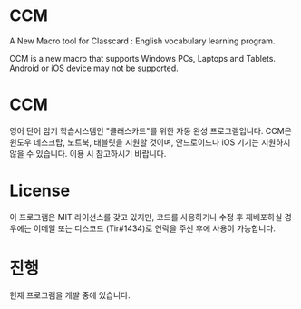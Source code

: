 # CCM
A New Macro tool for Classcard : English vocabulary learning program. 

CCM is a new macro that supports Windows PCs, Laptops and Tablets.
Android or iOS device may not be supported.

# CCM
영어 단어 암기 학습시스템인 "클래스카드"를 위한 자동 완성 프로그램입니다.
CCM은 윈도우 데스크탑, 노트북, 태블릿을 지원할 것이며, 안드로이드나 iOS 기기는 지원하지 않을 수 있습니다.
이용 시 참고하시기 바랍니다.

# License
이 프로그램은 MIT 라이선스를 갖고 있지만, 코드를 사용하거나 수정 후 재배포하실 경우에는
이메일 또는 디스코드 (Tir#1434)로 연락을 주신 후에 사용이 가능합니다.

# 진행
현재 프로그램을 개발 중에 있습니다.